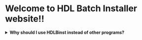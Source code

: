 # Welcome to HDL Batch Installer website!!





<details>
  <summary> <b> Why should I use HDLBinst instead of other programs? </b> </summary>

## Since the main purpose of this GUI consists on combining the strengths of every program/GUI/script for HDL Game Installation

__Winhiip *(red)* VS HDLBinst *(green)*__
```diff
-Limited to 255 games                         
+No limitations (according to uLaunchELF source code: 1400 games ) 

-Abandoned project
+Project on active development (Even if this GUI Get´s abandoned, you can update HDLDump)

-Can´t read 1tb/2tb HDDs
+Up to 2tb HDDs are supported

-Only supports DVD5 ISO´s
+Supports both DVD5/DVD9 ISO´s, BIN Images, Nero Images, .iml files and global images
-Games without Support for HDD-OSD or PS2BBN
+Games are compatible with HDD-OSD and PS2BBN (if miniOPL Is provided, aka: `boot.kelf`)

-Incompatible with uLaunchELF formatted HDDs
+Compatible with uLaunchELF HDD´s (uLe 4.43a 41e4ebe or 4.43x_isr are recomended)

-Randomly corrupts HDD (or it's MBR program)

-Filename used as game title
+original game title automatically assigned from internal database

-Can't hide games from HDD-OSD/PS2BBN
+Capable of hiding games from HDD-OSD/PS2BBN
```

</details>
